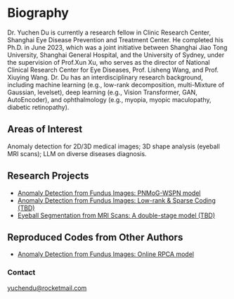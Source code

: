# Biography
Dr. Yuchen Du is currently a research fellow in Clinic Research Center, Shanghai Eye Disease Prevention and Treatment Center. He completed his Ph.D. in June 2023, which was a joint initiative between Shanghai Jiao Tong University, Shanghai General Hospital, and the University of Sydney, under the supervision of Prof.Xun Xu, who serves as the director of National Clinical Research Center for Eye Diseases, Prof. Lisheng Wang, and Prof. Xiuying Wang. Dr. Du has an interdisciplinary research background, including machine learning (e.g., low-rank decomposition, multi-Mixture of Gaussian, levelset), deep learning (e.g., Vision Transformer, GAN, AutoEncoder), and ophthalmology (e.g., myopia, myopic maculopathy, diabetic retinopathy).

## Areas of Interest
Anomaly detection for 2D/3D medical images; 
3D shape analysis (eyeball MRI scans); 
LLM on diverse diseases diagnosis.

## Research Projects
- [Anomaly Detection from Fundus Images: PNMoG-WSPN model](https://github.com/yuchendu/PNMoG-WSPN)
- [Anomaly Detection from Fundus Images: Low-rank & Sparse Coding (TBD)](https://github.com/yuchendu/Sparse-Coding)
- [Eyeball Segmentation from MRI Scans: A double-stage model (TBD)](https://github.com/yuchendu/3D-Eyeball-Seg)

## Reproduced Codes from Other Authors
- [Anomaly Detection from Fundus Images: Online RPCA model](https://github.com/yuchendu/OR-PCA)

### Contact
yuchendu@rocketmail.com

